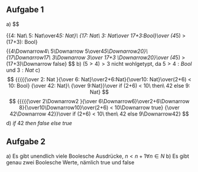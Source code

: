 ## Aufgabe 1
a)
$$

{{4: Nat\ 5: Nat\over4*5: Nat}\ {17: Nat\ 3: Nat\over 17+3:Bool}\over (4*5) > (17+3): Bool}
$$
$$
{{4\Downarrow4\ 5\Downarrow 5\over4*5\Downarrow20}\ {17\Downarrow17\ 3\Downarrow 3\over 17+3 \Downarrow20}\over (4*5) > (17+3)\Downarrow false}
$$
b) $(5 > 4)> 3$ nicht wohlgetypt, da $5>4:Bool$ und $3:Nat$
c)
$$
{{{{{\over 2: Nat }{\over 6: Nat}\over2+6:Nat}{\over10: Nat}\over(2+6) < 10: Bool} {\over 42: Nat}\ {\over 9:Nat}}\over if (2+6) < 10\ then\ 42 else 9: Nat} 
$$
$$
{{{{{\over 2\Downarrow2 }{\over 6\Downarrow6}\over2+6\Downarrow 8}{\over10\Downarrow10}\over(2+6) < 10\Downarrow true} {\over 42\Downarrow 42}}\over if (2+6) < 10\ then\ 42 else 9\Downarrow42} 
$$
d) $if\ 42\ then\ false\ else\ true$

## Aufgabe 2
a) Es gibt unendlich viele Boolesche Ausdrücke, $n <n+1 \forall n\in N$
b) Es gibt genau zwei Boolesche Werte, nämlich true und false
